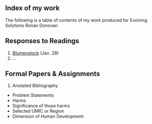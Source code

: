 ## Index of my work
The following is a table of contents of my work produced for Evolving Solutions
Ronan Donovan

## Responses to Readings

1. [Blumenstock](/Bloomenstock.md) (Jan. 28)
2. ... 

## Formal Papers & Assignments

1. Anotated Bibliography
  - Problem Statements
  - Harms
  - Significance of those harms
  - Selected UMIC or Region
  - Dimension of Human Development
